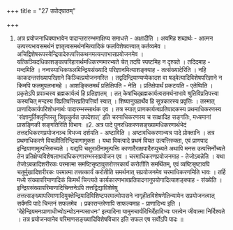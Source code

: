 +++
title = "27 उपोद्घातम्"

+++
1. अत्र प्रयोजनाधिक्याभावेन पादान्तरारम्भमाक्षिप्य समाधत्ते - अक्षादीति । अयमिह शब्दार्थः - आत्मन उत्पत्त्यभावसमर्थनं ज्ञातृत्वसमर्थनमित्यादिकं फलविशेषवत्त्वात् कर्तव्यमेव । अचिद्विशेषरूपस्येन्द्रियादेरुत्पत्तिकथनमत्यन्ताभासप्रयोजनमेव । यत्किञ्चिदधिकाशङ्कापरिहारार्थमधिकरणमारभ्यते चेत् तदपि स्पष्टमिह न दृश्यते । तदिदमाह - मन्दमिति । नन्वस्याधिकफलमिन्द्रियसंख्यादि परिज्ञानमित्याशङ्क्याह - तत्संख्यादेरिति । नहि काकदन्तसंख्यापरिज्ञाने किञ्चित्प्रयोजनमस्ति । तद्वदिन्द्रियाण्यप्येकादश वा षड्वेत्यादिविशेषपरिज्ञाने न किमपि फलमुपलभामहे । आशङ्कितमर्थं प्रतिक्षिपति - नेति । प्रतिक्षेपार्थं प्रकटयति - एतेष्विति । प्रकृतेऽपि प्रपञ्चस्य ब्रह्मकार्यत्वं हि प्रतिज्ञातम् । तत् केषांचिद्ब्रह्मकार्यत्वसमर्थनाभावे श्रुतिविप्रतिपत्त्या कस्यचित् मन्दस्य विप्रतिपत्तिरप्रतिपत्तिर्वा स्यात् । शिष्यानुग्रहार्थैव हि सूत्रकारस्य प्रवृत्तिः । तस्मात् प्राणादिकार्यपरिशोधनार्थः पादारम्भस्सार्थक एव । तत्र स्यात् प्राणकार्यत्वप्रतिपादकस्य प्रथमाधिकरणस्य 'संज्ञामूर्तिक्लृप्तिस्तु त्रिवृत्कुर्वत उपदेशात्' इति चरमाधिकरणस्य च साक्षादिह सङ्गतिः, मध्यमानां प्रासङ्गिकी सङ्गतिरिति विभागः ॥2. अत्र पादे पुनरधिकरणसङ्ख्यामधिकरणार्थभेदं तत्तदधिकरणप्रयोजनञ्च विभज्य दर्शयति - अष्टाविति । अष्टावधिकरणान्यत्र पादे प्रोक्तानि । तत्र प्रथमाधिकरणे वियन्नीतिरिन्द्रियाणामुक्ता । यथा वियत्पादे प्रथमं वियत उत्पत्तिरुक्ता, एवं प्राणपाद इन्द्रियाणामुत्पत्तिरुच्यते । यद्यपि चक्षुरादीनामुत्पत्तिः काणादैराक्षपादैरप्युच्यते अथापि मनस उत्पत्तिर्नोच्यते तेन प्रतिक्षेप्यविशेषलाभादधिकरणारम्भस्सप्रयोजन एव । चरमाधिकरणप्रयोजनमाह - तेजोऽबन्नेति । यथा तेजोऽबन्नादिशरीरकः परमात्मा समष्टिसृष्टावुत्तरोत्तरकार्यं करोतीति समर्थितम्, एवं व्यष्टिसृष्टावपि चतुर्मुखादिशरीरकः परमात्मा तत्तत्कार्यं करोतीति समर्थनात् सप्रयोजनमेव चरमाधिकरणमिति भावः । तर्हि मध्ये संख्यापरिमाणादिकं किमर्थं चिन्त्यते कार्यकारणभावप्रतिपादनानुपयोगादित्याशङ्क्याह - संख्येति । इन्द्रियसंख्यापरिमाणादिचिन्तनेऽपि तत्तद्विद्याविशेषेषु तत्तत्सङ्ख्यापरिमाणादियुक्तेन्द्रियादिविशिष्टपरमात्मोपासने नागृहीतविशेषणेतिन्यायेन सप्रयोजनत्वात् सर्वमपि पादे चिन्तनं सफलमेव । प्रकारान्तरेणापि साफल्यमाह - प्राणादिभ्य इति । 'देहेन्द्रियमनःप्राणाधीभ्योऽन्योऽनन्यसाधनः' इत्यादिना यामुनचार्यदिभिर्देहादिभ्यः परत्वेन जीवात्मा निर्दिश्यते । तत्र प्रयोजनवानेव परिमाणसङ्ख्यादिविशेषविचार इति सफल एष सर्वोऽपि पादः ॥